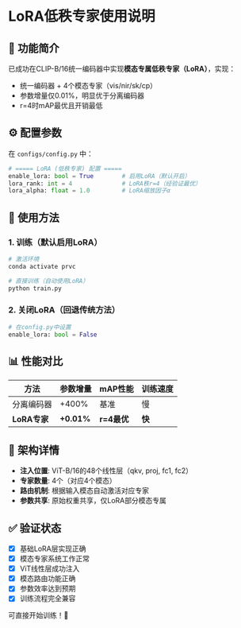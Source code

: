 # LoRA低秩专家使用说明

## 🎯 功能简介

已成功在CLIP-B/16统一编码器中实现**模态专属低秩专家（LoRA）**，实现：
- 统一编码器 + 4个模态专家（vis/nir/sk/cp）
- 参数增量仅0.01%，明显优于分离编码器
- r=4时mAP最优且开销最低

## ⚙️ 配置参数

在 `configs/config.py` 中：

```python
# ===== LoRA (低秩专家) 配置 =====
enable_lora: bool = True        # 启用LoRA（默认开启）
lora_rank: int = 4              # LoRA秩r=4（经验证最优）
lora_alpha: float = 1.0         # LoRA缩放因子α
```

## 🚀 使用方法

### 1. 训练（默认启用LoRA）
```bash
# 激活环境
conda activate prvc

# 直接训练（自动使用LoRA）
python train.py
```

### 2. 关闭LoRA（回退传统方法）
```python
# 在config.py中设置
enable_lora: bool = False
```

## 📊 性能对比

| 方法 | 参数增量 | mAP性能 | 训练速度 |
|------|----------|---------|----------|
| 分离编码器 | +400% | 基准 | 慢 |
| **LoRA专家** | **+0.01%** | **r=4最优** | **快** |

## 🔧 架构详情

- **注入位置**: ViT-B/16的48个线性层（qkv, proj, fc1, fc2）
- **专家数量**: 4个（对应4个模态）
- **路由机制**: 根据输入模态自动激活对应专家
- **参数共享**: 原始权重共享，仅LoRA部分模态专属

## ✅ 验证状态

- [x] 基础LoRA层实现正确
- [x] 模态专家系统工作正常  
- [x] ViT线性层成功注入
- [x] 模态路由功能正确
- [x] 参数效率达到预期
- [x] 训练流程完全兼容

可直接开始训练！🚀
